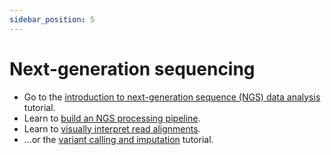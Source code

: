 ```yaml
---
sidebar_position: 5
---
```


# Next-generation sequencing

* Go to the [introduction to next-generation sequence (NGS) data analysis](introduction_to_next_generation_sequencing_data_analysis/README.md) tutorial.
* Learn to [build an NGS processing pipeline](building_an_ngs_pipeline/README.md).
* Learn to [visually interpret read alignments](IGV/README.md).
* ...or the [variant calling and imputation](variant_calling_and_imputation/README.md) tutorial.
